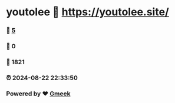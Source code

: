 # youtolee :link: https://youtolee.site/ 
### :page_facing_up: [5](https://youtolee.site//tag.html) 
### :speech_balloon: 0 
### :hibiscus: 1821 
### :alarm_clock: 2024-08-22 22:33:50 
### Powered by :heart: [Gmeek](https://github.com/Meekdai/Gmeek)
